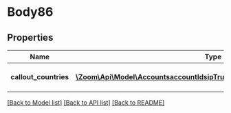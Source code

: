 # Body86

## Properties
Name | Type | Description | Notes
------------ | ------------- | ------------- | -------------
**callout_countries** | [**\Zoom\Api\Model\AccountsaccountIdsipTrunkcalloutCountriesCalloutCountries[]**](AccountsaccountIdsipTrunkcalloutCountriesCalloutCountries.md) | List of callout countries. | 

[[Back to Model list]](../README.md#documentation-for-models) [[Back to API list]](../README.md#documentation-for-api-endpoints) [[Back to README]](../README.md)


